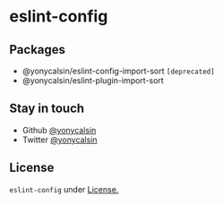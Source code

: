# eslint-config

## Packages
- @yonycalsin/eslint-config-import-sort `[deprecated]`
- @yonycalsin/eslint-plugin-import-sort

## Stay in touch

- Github [@yonycalsin](https://github.com/yonycalsin)
- Twitter [@yonycalsin](https://twitter.com/yonycalsin)

## License

`eslint-config` under [License.](LICENSE)
